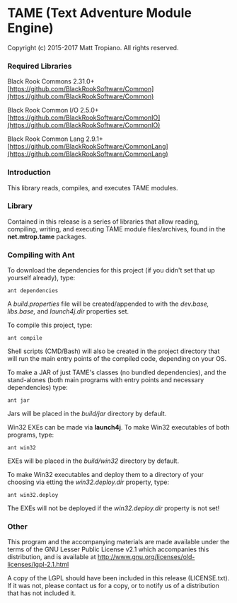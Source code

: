 # TAME (Text Adventure Module Engine)

Copyright (c) 2015-2017 Matt Tropiano. All rights reserved.  

### Required Libraries

Black Rook Commons 2.31.0+  
[https://github.com/BlackRookSoftware/Common](https://github.com/BlackRookSoftware/Common)

Black Rook Common I/O 2.5.0+  
[https://github.com/BlackRookSoftware/CommonIO](https://github.com/BlackRookSoftware/CommonIO)

Black Rook Common Lang 2.9.1+  
[https://github.com/BlackRookSoftware/CommonLang](https://github.com/BlackRookSoftware/CommonLang)

### Introduction

This library reads, compiles, and executes TAME modules.

### Library

Contained in this release is a series of libraries that allow reading, compiling,
writing, and executing TAME module files/archives, found in the **net.mtrop.tame**
packages.

### Compiling with Ant

To download the dependencies for this project (if you didn't set that up yourself already), type:

	ant dependencies

A *build.properties* file will be created/appended to with the *dev.base, libs.base,* 
and *launch4j.dir* properties set.
	
To compile this project, type:

	ant compile

Shell scripts (CMD/Bash) will also be created in the project directory that will run the main
entry points of the compiled code, depending on your OS.
	
To make a JAR of just TAME's classes (no bundled dependencies), and the stand-alones (both main programs
with entry points and necessary dependencies) type:

	ant jar

Jars will be placed in the *build/jar* directory by default.

Win32 EXEs can be made via **launch4j**. To make Win32 executables of both programs, type:

	ant win32

EXEs will be placed in the *build/win32* directory by default.
	
To make Win32 executables and deploy them to a directory of your choosing via 
etting the *win32.deploy.dir* property, type:

	ant win32.deploy

The EXEs will not be deployed if the *win32.deploy.dir* property is not set!

### Other

This program and the accompanying materials
are made available under the terms of the GNU Lesser Public License v2.1
which accompanies this distribution, and is available at
http://www.gnu.org/licenses/old-licenses/lgpl-2.1.html

A copy of the LGPL should have been included in this release (LICENSE.txt).
If it was not, please contact us for a copy, or to notify us of a distribution
that has not included it. 
